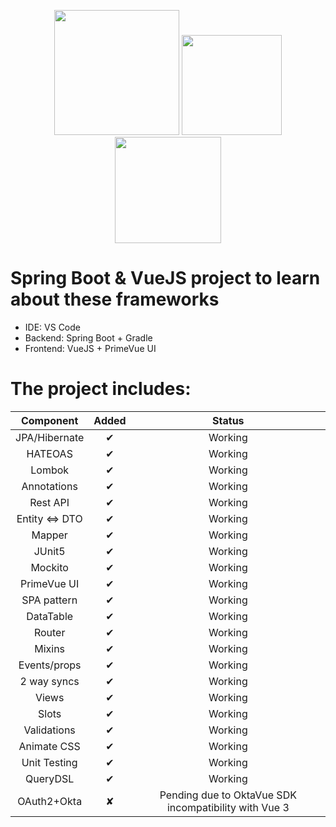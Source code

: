 <p align="center">
  <img height="200" src="https://cleventy.com/wp-content/uploads/2020/05/spring-boot.png">
  <img height="160" src="https://upload.wikimedia.org/wikipedia/commons/thumb/9/95/Vue.js_Logo_2.svg/1200px-Vue.js_Logo_2.svg.png">
  <img height="170" src="https://i2.wp.com/www.primefaces.org/wp-content/uploads/2019/12/primevue-logo.png?fit=1000%2C1000&ssl=1&w=640">
<p>
  
# Spring Boot & VueJS project to learn about these frameworks

* IDE: VS Code
* Backend: Spring Boot + Gradle
* Frontend: VueJS + PrimeVue UI

# The project includes:
| Component      | Added | Status |
|:--------------:|:-----:|:------:|
| JPA/Hibernate  |   &#10004;   | Working |
| HATEOAS        |   &#10004;   | Working |
| Lombok         |   &#10004;   | Working |
| Annotations    |   &#10004;   | Working |
| Rest API       |   &#10004;   | Working |
| Entity <=> DTO |   &#10004;   | Working |
| Mapper         |   &#10004;   | Working |
| JUnit5         |   &#10004;   | Working |
| Mockito        |   &#10004;   | Working |
| PrimeVue UI    |   &#10004;   | Working |
| SPA pattern    |   &#10004;   | Working |
| DataTable      |   &#10004;   | Working |
| Router         |   &#10004;   | Working |
| Mixins         |   &#10004;   | Working |
| Events/props   |   &#10004;   | Working |
| 2 way syncs    |   &#10004;   | Working |
| Views          |   &#10004;   | Working |
| Slots          |   &#10004;   | Working |
| Validations    |   &#10004;   | Working |
| Animate CSS    |   &#10004;   | Working |
| Unit Testing   |   &#10004;   | Working |
| QueryDSL       |   &#10004;   | Working |
| OAuth2+Okta    |   &#10008;   | Pending due to OktaVue SDK incompatibility with Vue 3  |
